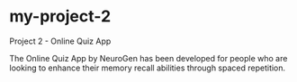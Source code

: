 
# my-project-2
Project 2 - Online Quiz App

The Online Quiz App by NeuroGen has been developed for people who are looking to enhance their memory recall abilities through spaced repetition.





